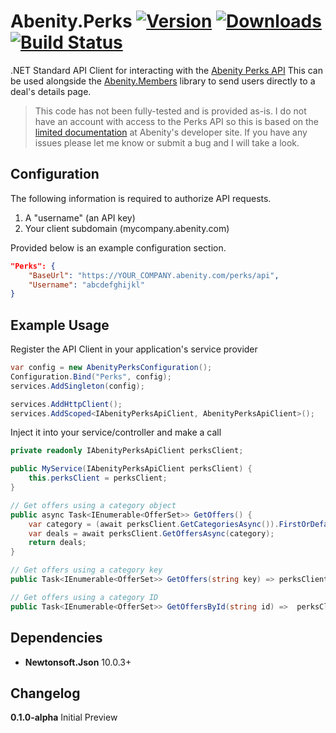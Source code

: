 # Abenity.Perks [![Version](https://img.shields.io/nuget/vpre/Abenity.Perks)](https://www.nuget.org/packages/Abenity.Perks/) [![Downloads](https://img.shields.io/nuget/dt/Abenity.Perks)](https://www.nuget.org/packages/Abenity.Perks/) [![Build Status](https://api.travis-ci.org/halomademeapc/Abenity.Perks.svg?branch=master)](https://travis-ci.org/github/halomademeapc/Abenity.Perks)
.NET Standard API Client for interacting with the [Abenity Perks API](https://abenity.com/developers/api/perks)
This can be used alongside the [Abenity.Members](https://github.com/halomademeapc/Abenity.Members) library to send users directly to a deal's details page.

> This code has not been fully-tested and is provided as-is.  I do not have an account with access to the Perks API so this is based on the [limited documentation](https://abenity.com/developers/api/perks) at Abenity's developer site.  If you have any issues please let me know or submit a bug and I will take a look.  

## Configuration
The following information is required to authorize API requests.  
1. A "username" (an API key)
2. Your client subdomain (mycompany.abenity.com)

Provided below is an example configuration section.  
```json
"Perks": {
    "BaseUrl": "https://YOUR_COMPANY.abenity.com/perks/api",
    "Username": "abcdefghijkl"
}
```

## Example Usage
Register the API Client in your application's service provider
```csharp
var config = new AbenityPerksConfiguration();
Configuration.Bind("Perks", config);
services.AddSingleton(config);

services.AddHttpClient();
services.AddScoped<IAbenityPerksApiClient, AbenityPerksApiClient>();
```

Inject it into your service/controller and make a call
```csharp
private readonly IAbenityPerksApiClient perksClient;

public MyService(IAbenityPerksApiClient perksClient) {
    this.perksClient = perksClient;
}

// Get offers using a category object
public async Task<IEnumerable<OfferSet>> GetOffers() {
    var category = (await perksClient.GetCategoriesAsync()).FirstOrDefault();
    var deals = await perksClient.GetOffersAsync(category);
    return deals;
}

// Get offers using a category key
public Task<IEnumerable<OfferSet>> GetOffers(string key) => perksClient.GetOffersAsync(categoryKey: key);

// Get offers using a category ID
public Task<IEnumerable<OfferSet>> GetOffersById(string id) =>  perksClient.GetOffersAsync(categoryId: id);
```

## Dependencies
* **Newtonsoft.Json** 10.0.3+

## Changelog
**0.1.0-alpha** Initial Preview